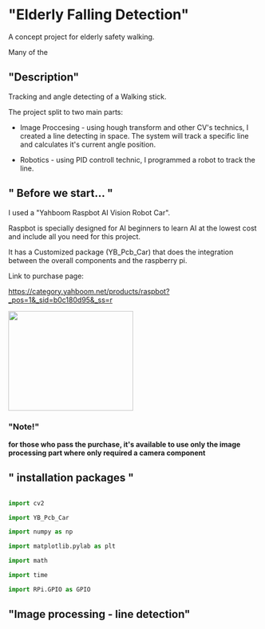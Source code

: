 # "Elderly Falling Detection"

A concept project for elderly safety walking.

Many of the 

## "Description"

Tracking and angle detecting of a Walking stick.

The project split to two main parts:

- Image Proccesing - using hough transform and other CV's technics, I created a line detecting in space. The system will track a specific line and calculates it's current angle position.

- Robotics - using PID controll technic, I programmed a robot to track the line. 

## " Before we start... "

I used a "Yahboom Raspbot AI Vision Robot Car".

Raspbot is specially designed for AI beginners to learn AI at the lowest cost and include all you need for this project.

It has a Customized package (YB_Pcb_Car) that does the integration between the overall components and the raspberry pi. 

Link to purchase page:

https://category.yahboom.net/products/raspbot?_pos=1&_sid=b0c180d95&_ss=r


<img src="https://user-images.githubusercontent.com/101269937/190184712-ad14d2e9-e70a-43a0-9437-20c94b0c1d50.jpg" width="250" height="200">

### "Note!"

**for those who pass the purchase, it's available to use only the image processing part where only required a camera component**

## " installation packages "

```python

import cv2

import YB_Pcb_Car

import numpy as np

import matplotlib.pylab as plt

import math

import time

import RPi.GPIO as GPIO
```

## "Image processing - line detection"

